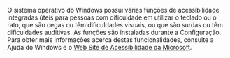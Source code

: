 O sistema operativo do Windows possui várias funções de acessibilidade integradas úteis para pessoas com dificuldade em utilizar o teclado ou o rato, que são cegas ou têm dificuldades visuais, ou que são surdas ou têm dificuldades auditivas. As funções são instaladas durante a Configuração. Para obter mais informações acerca destas funcionalidades, consulte a Ajuda do Windows e o [Web Site de Acessibilidade da Microsoft](http://go.microsoft.com/fwlink/?LinkId=8431).

<!--HONumber=Oct16_HO1-->


